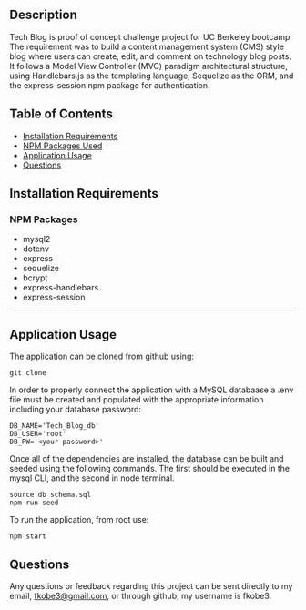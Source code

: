 ## Description
Tech Blog is proof of concept challenge project for UC Berkeley bootcamp. The requirement was to build a content management system (CMS) style blog where users can create, edit, and comment on technology blog posts. It follows a Model View Controller (MVC) paradigm architectural structure, using Handlebars.js as the templating language, Sequelize as the ORM, and the express-session npm package for authentication.

## Table of Contents
* [Installation Requirements](#install)
* [NPM Packages Used](#npm)
* [Application Usage](#usage)
* [Questions](#questions)


## <a name=install></a>Installation Requirements


### <a name=npm></a>NPM Packages
* mysql2
* dotenv
* express
* sequelize
* bcrypt
* express-handlebars
* express-session

***
## <a name=usage></a>Application Usage
The application can be cloned from github using:
```
git clone 
```
In order to properly connect the application with a MySQL databaase a .env file must be created and populated with the appropriate information including your database password:

```
DB_NAME='Tech_Blog_db'
DB_USER='root'
DB_PW='<your password>'
```
Once all of the dependencies are installed, the database can be built and seeded using the following commands. The first should be executed in the mysql CLI, and the second in node terminal. 
```
source db schema.sql
npm run seed
```
To run the application, from root use:
```
npm start
```

## Questions
Any questions or feedback regarding this project can be sent directly to my email, fkobe3@gmail.com, or through github, my username is fkobe3.
